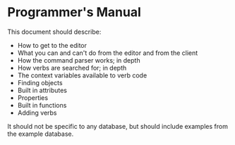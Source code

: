 Programmer's Manual
===================

This document should describe:

* How to get to the editor
* What you can and can't do from the editor and from the client
* How the command parser works; in depth
* How verbs are searched for; in depth
* The context variables available to verb code
* Finding objects
* Built in attributes
* Properties
* Built in functions
* Adding verbs

It should not be specific to any database, but should include examples from the example database.